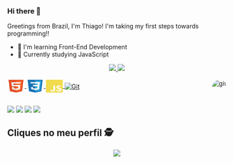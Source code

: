 ### Hi there 👋

Greetings from Brazil, I'm Thiago! I'm taking my first steps towards programming!!

- 👻 I'm learning Front-End Development
- 📝 Currently studying JavaScript

<div align="center">
  <a href="https://github.com/Bernaa21">
  <img height="168em" src="https://github-readme-stats.vercel.app/api?username=Bernaa21&show_icons=true&theme=onedark&include_all_commits=true&count_private=true"/>
  <img height="168em" src="https://github-readme-stats.vercel.app/api/top-langs/?username=Bernaa21&layout=compact&langs_count=7&theme=onedark"/>
</div>
  
<div style="display: inline_block"><br>
  <img align="center" alt="HTML" height="30" width="40" src="https://raw.githubusercontent.com/devicons/devicon/master/icons/html5/html5-original.svg">
  <img align="center" alt="CSS" height="30" width="40" src="https://raw.githubusercontent.com/devicons/devicon/master/icons/css3/css3-original.svg">
  <img align="center" alt="Js" height="30" width="40" src="https://raw.githubusercontent.com/devicons/devicon/master/icons/javascript/javascript-plain.svg">
  <img align="center" alt="Git" height="30" width="40" src="https://cdn.jsdelivr.net/gh/devicons/devicon/icons/git/git-original.svg" >
  <img align="right" alt="gif" height="150" style="border-radius:50px;"src="https://cdn.discordapp.com/attachments/770878365590749224/897557485819416636/ezgif.com-gif-maker.gif?width=676&height=676">

</div>

##
 
<div> 
  <a href="https://www.instagram.com/thiago.bernardino_/" target="_blank"><img src="https://img.shields.io/badge/-Instagram-%23E4405F?style=for-the-badge&logo=instagram&logoColor=white" target="_blank"></a>
  <a href = "mailto:thiagobernardino221@gmail.com"><img src="https://img.shields.io/badge/-Gmail-%23333?style=for-the-badge&logo=gmail&logoColor=white" target="_blank"></a>
  <a href="https://www.linkedin.com/in/thiago-bernardino-b027021b6/" target="_blank"><img src="https://img.shields.io/badge/-LinkedIn-%230077B5?style=for-the-badge&logo=linkedin&logoColor=white" target="_blank"></a>
  <a href ="https://github.com/Bernaa21" target="_blank"> <img src="https://img.shields.io/badge/GitHub-100000?style=for-the-badge&logo=github&logoColor=white" target="_blank"></a>
</div>
  
<p align="center"> 

 ## Cliques no meu perfil :detective: <br>
 <p align="center"> 
   <img alingn="center" src="https://profile-counter.glitch.me/Bernaa21/count.svg" />
 </p>

</p>


